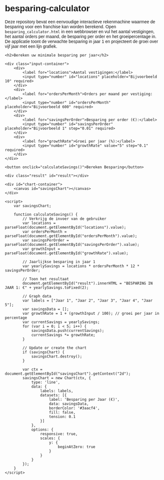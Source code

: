 # besparing-calculator

Deze repository bevat een eenvoudige interactieve rekenmachine waarmee de
besparing voor een franchise kan worden berekend. Open `besparing_calculator.html`
in een webbrowser en vul het aantal vestigingen, het aantal orders per maand,
de besparing per order en het groeipercentage in. De applicatie toont de
verwachte besparing in jaar 1 en projecteert de groei over vijf jaar met een
lijn grafiek.

<!DOCTYPE html>
<html lang="nl">
<head>
    <meta charset="UTF-8">
    <meta name="viewport" content="width=device-width, initial-scale=1.0">
    <title>Bereken uw Besparing</title>
    <style>
        body {
            font-family: Arial, sans-serif;
            margin: 20px;
            padding: 20px;
        }
        label {
            display: inline-block;
            margin-top: 10px;
        }
        input[type="number"], input[type="text"] {
            padding: 5px;
            margin-top: 5px;
            width: 100%;
        }
        .input-container {
            display: flex;
            flex-direction: row;
            flex-wrap: wrap;
            justify-content: space-between;
            margin-bottom: 20px;
        }
        .input-container label, .input-container input {
            width: 23%;
        }
        button {
            padding: 10px 15px;
            background-color: #3aacf4;
            color: white;
            border: none;
            margin-top: 20px;
            cursor: pointer;
        }
        button:hover {
            background-color: #183055;
        }
        .result {
            margin-top: 20px;
            font-weight: bold;
            font-size: 18px;
        }
        #chart-container {
            margin-top: 30px;
        }
    </style>
    <script src="https://cdn.jsdelivr.net/npm/chart.js"></script>
</head>
<body>

    <h2>Bereken uw minimale besparing per jaar</h2>

    <div class="input-container">
        <div>
            <label for="locations">Aantal vestigingen:</label>
            <input type="number" id="locations" placeholder="Bijvoorbeeld 10" required>
        </div>
        <div>
            <label for="ordersPerMonth">Orders per maand per vestiging:</label>
            <input type="number" id="ordersPerMonth" placeholder="Bijvoorbeeld 600" required>
        </div>
        <div>
            <label for="savingsPerOrder">Besparing per order (€):</label>
            <input type="number" id="savingsPerOrder" placeholder="Bijvoorbeeld 1" step="0.01" required>
        </div>
        <div>
            <label for="growthRate">Groei per jaar (%):</label>
            <input type="number" id="growthRate" value="5" step="0.1" required>
        </div>
    </div>

    <button onclick="calculateSavings()">Bereken Besparing</button>

    <div class="result" id="result"></div>

    <div id="chart-container">
        <canvas id="savingsChart"></canvas>
    </div>

    <script>
        var savingsChart;

        function calculateSavings() {
            // Verkrijg de invoer van de gebruiker
            var locations = parseFloat(document.getElementById("locations").value);
            var ordersPerMonth = parseFloat(document.getElementById("ordersPerMonth").value);
            var savingsPerOrder = parseFloat(document.getElementById("savingsPerOrder").value);
            var growthInput = parseFloat(document.getElementById("growthRate").value);

            // Jaarlijkse besparing in jaar 1
            var yearlySavings = locations * ordersPerMonth * 12 * savingsPerOrder;

            // Toon het resultaat
            document.getElementById("result").innerHTML = "BESPARING IN JAAR 1: €" + yearlySavings.toFixed(2);

            // Graph data
            var labels = ["Jaar 1", "Jaar 2", "Jaar 3", "Jaar 4", "Jaar 5"];
            var savingsData = [];
            var growthRate = 1 + (growthInput / 100); // groei per jaar in percentage
            var currentSavings = yearlySavings;
            for (var i = 0; i < 5; i++) {
                savingsData.push(currentSavings);
                currentSavings *= growthRate;
            }

            // Update or create the chart
            if (savingsChart) {
                savingsChart.destroy();
            }

            var ctx = document.getElementById("savingsChart").getContext("2d");
            savingsChart = new Chart(ctx, {
                type: 'line',
                data: {
                    labels: labels,
                    datasets: [{
                        label: 'Besparing per Jaar (€)',
                        data: savingsData,
                        borderColor: '#3aacf4',
                        fill: false,
                        tension: 0.1
                    }]
                },
                options: {
                    responsive: true,
                    scales: {
                        y: {
                            beginAtZero: true
                        }
                    }
                }
            });
        }
    </script>

</body>
</html>
